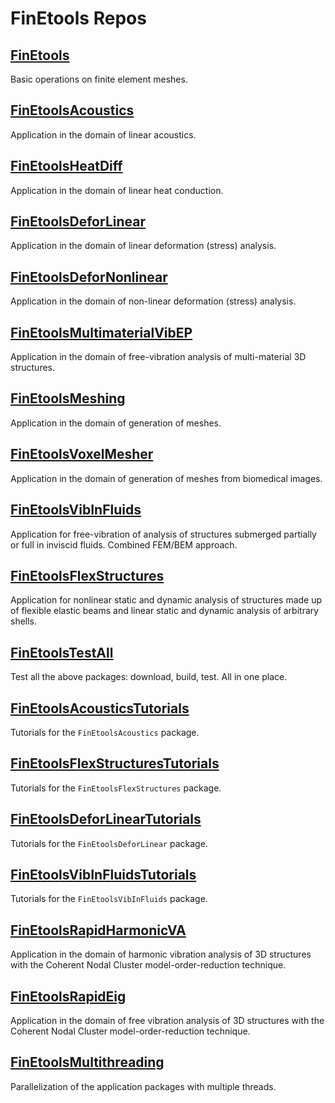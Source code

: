 # FinEtools Repos

## [FinEtools](https://github.com/PetrKryslUCSD/FinEtools.jl)

Basic operations on finite element meshes.

## [FinEtoolsAcoustics](https://github.com/PetrKryslUCSD/FinEtoolsAcoustics.jl)

Application in the domain of  linear acoustics.


## [FinEtoolsHeatDiff](https://github.com/PetrKryslUCSD/FinEtoolsHeatDiff.jl)

Application in the domain of  linear heat conduction.


## [FinEtoolsDeforLinear](https://github.com/PetrKryslUCSD/FinEtoolsDeforLinear.jl)

Application in the domain of  linear deformation (stress) analysis.


## [FinEtoolsDeforNonlinear](https://github.com/PetrKryslUCSD/FinEtoolsDeforNonlinear.jl)

Application in the domain of  non-linear deformation (stress) analysis.


## [FinEtoolsMultimaterialVibEP](https://github.com/PetrKryslUCSD/FinEtoolsMultimaterialVibEP.jl)

Application in the domain of free-vibration analysis of multi-material 3D structures.


## [FinEtoolsMeshing](https://github.com/PetrKryslUCSD/FinEtoolsMeshing.jl)

Application in the domain of generation of meshes.


## [FinEtoolsVoxelMesher](https://github.com/PetrKryslUCSD/FinEtoolsVoxelMesher.jl)

Application in the domain of generation of meshes from biomedical images.


## [FinEtoolsVibInFluids](https://github.com/PetrKryslUCSD/FinEtoolsVibInFluids.jl)

Application for free-vibration of analysis of structures submerged partially or full in inviscid fluids.
Combined FEM/BEM approach.


## [FinEtoolsFlexStructures](https://github.com/PetrKryslUCSD/FinEtoolsFlexStructures.jl)

Application for nonlinear static and dynamic analysis of structures made up of flexible elastic beams and linear static and dynamic analysis of arbitrary shells.

## [FinEtoolsTestAll](https://github.com/PetrKryslUCSD/FinEtoolsTestAll.jl)

Test all the above packages: download, build, test. All in one place.


## [FinEtoolsAcousticsTutorials](https://github.com/PetrKryslUCSD/FinEtoolsAcousticsTutorials.jl)

Tutorials for the `FinEtoolsAcoustics` package.

## [FinEtoolsFlexStructuresTutorials](https://github.com/PetrKryslUCSD/FinEtoolsFlexStructuresTutorials.jl)

Tutorials for the `FinEtoolsFlexStructures` package.


## [FinEtoolsDeforLinearTutorials](https://github.com/PetrKryslUCSD/FinEtoolsDeforLinearTutorials.jl)

Tutorials for the `FinEtoolsDeforLinear` package.


## [FinEtoolsVibInFluidsTutorials](https://github.com/PetrKryslUCSD/FinEtoolsVibInFluidsTutorials.jl)

Tutorials for the `FinEtoolsVibInFluids` package.

  

## [FinEtoolsRapidHarmonicVA](https://github.com/PetrKryslUCSD/FinEtoolsRapidHarmonicVA.jl)

Application in the domain of harmonic vibration analysis of  3D structures with the 
Coherent Nodal Cluster model-order-reduction technique.



## [FinEtoolsRapidEig](https://github.com/PetrKryslUCSD/FinEtoolsRapidEig.jl)

Application in the domain of free vibration analysis of  3D structures with the 
Coherent Nodal Cluster model-order-reduction technique.


## [FinEtoolsMultithreading](https://github.com/PetrKryslUCSD/FinEtoolsMultithreading.jl)

Parallelization of the application packages with multiple threads.

